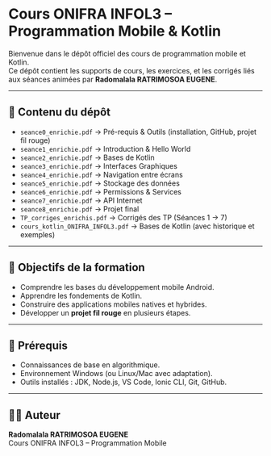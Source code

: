 # Cours ONIFRA INFOL3 – Programmation Mobile & Kotlin

Bienvenue dans le dépôt officiel des cours de programmation mobile et Kotlin.  
Ce dépôt contient les supports de cours, les exercices, et les corrigés liés aux séances animées par **Radomalala RATRIMOSOA EUGENE**.

---

## 📂 Contenu du dépôt
- `seance0_enrichie.pdf` → Pré-requis & Outils (installation, GitHub, projet fil rouge)  
- `seance1_enrichie.pdf` → Introduction & Hello World  
- `seance2_enrichie.pdf` → Bases de Kotlin  
- `seance3_enrichie.pdf` → Interfaces Graphiques  
- `seance4_enrichie.pdf` → Navigation entre écrans  
- `seance5_enrichie.pdf` → Stockage des données  
- `seance6_enrichie.pdf` → Permissions & Services  
- `seance7_enrichie.pdf` → API Internet  
- `seance8_enrichie.pdf` → Projet final  
- `TP_corriges_enrichis.pdf` → Corrigés des TP (Séances 1 → 7)  
- `cours_kotlin_ONIFRA_INFOL3.pdf` → Bases de Kotlin (avec historique et exemples)  

---

## 🚀 Objectifs de la formation
- Comprendre les bases du développement mobile Android.  
- Apprendre les fondements de Kotlin.  
- Construire des applications mobiles natives et hybrides.  
- Développer un **projet fil rouge** en plusieurs étapes.  

---

## 📌 Prérequis
- Connaissances de base en algorithmique.  
- Environnement Windows (ou Linux/Mac avec adaptation).  
- Outils installés : JDK, Node.js, VS Code, Ionic CLI, Git, GitHub.  

---

## 👨‍🏫 Auteur
**Radomalala RATRIMOSOA EUGENE**  
Cours ONIFRA INFOL3 – Programmation Mobile  
